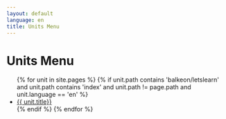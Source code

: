```yaml
---
layout: default
language: en
title: Units Menu
---
```


# Units Menu

<ul id="id01">
  {% for unit in site.pages %}
    {% if unit.path contains 'balkeon/letslearn' and unit.path contains 'index' and unit.path != page.path and unit.language == 'en' %}
      <li><a href="{{ unit.url }}">{{ unit.title}}</a></li>
    {% endif %}
  {% endfor %}
</ul>

<script>
function sortList() {
  var list, i, switching, b, shouldSwitch;
  list = document.getElementById("id01");
  switching = true;
  /* Make a loop that will continue until
  no switching has been done: */
  while (switching) {
    // Start by saying: no switching is done:
    switching = false;
    b = list.getElementsByTagName("LI");
    // Loop through all list items:
    for (i = 0; i < (b.length - 1); i++) {
      // Start by saying there should be no switching:
      shouldSwitch = false;
      /* Check if the next item should
      switch place with the current item: */
      if (b[i].innerHTML.toLowerCase() > b[i + 1].innerHTML.toLowerCase()) {
        /* If next item is alphabetically lower than current item,
        mark as a switch and break the loop: */
        shouldSwitch = true;
        break;
      }
    }
    if (shouldSwitch) {
      /* If a switch has been marked, make the switch
      and mark the switch as done: */
      b[i].parentNode.insertBefore(b[i + 1], b[i]);
      switching = true;
    }
  }
}
</script>
